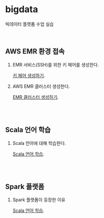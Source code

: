 # bigdata

빅데이터 플랫폼 수업 실습

<br>


## AWS EMR 환경 접속

1. EMR 서비스(SSH)를 위한 키 페어를 생성한다.

	[키 페어 생성하기](https://github.com/daldalhada/bigdata/blob/main/list/keypair/keypair.md).


2. AWS EMR 클러스터 생성한다.

	[EMR 클러스터 생성하기](https://github.com/daldalhada/bigdata/blob/main/list/emr/emr.md).

<br><br>

## Scala 언어 학습

1. Scala 언어에 대해 학습한다.

	[Scala 언어 학습](https://github.com/daldalhada/bigdata/blob/main/list/scala/scala.md).


<br><br>

## Spark 플랫폼

1. Spark 플랫폼이 등장한 이유

	[Scala 언어 학습](https://github.com/daldalhada/bigdata/blob/main/list/spark/spark.md).